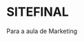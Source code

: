 # SITEFINAL
Para a aula de Marketing
<head><!-- Google tag (gtag.js) -->
<script async src="https://www.googletagmanager.com/gtag/js?id=G-L96ED07Z77"></script>
<script>
  window.dataLayer = window.dataLayer || [];
  function gtag(){dataLayer.push(arguments);}
  gtag('js', new Date());

  gtag('config', 'G-L96ED07Z77');
</script></head>
